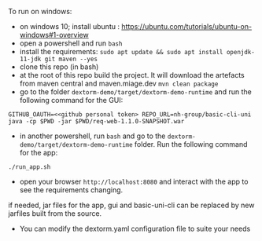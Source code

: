 To run on windows:

* on windows 10; install ubuntu : https://ubuntu.com/tutorials/ubuntu-on-windows#1-overview
* open a powershell and run `bash`
* install the requirements: `sudo apt update && sudo apt install openjdk-11-jdk git maven --yes`
* clone this repo (in bash)
* at the root of this repo build the project. It will download the artefacts from maven central and maven.miage.dev `mvn clean package`
* go to the folder `dextorm-demo/target/dextorm-demo-runtime` and run the following command for the GUI:
```
GITHUB_OAUTH=<<github personal token> REPO_URL=nh-group/basic-cli-uni java -cp $PWD -jar $PWD/req-web-1.1.0-SNAPSHOT.war
```
* in another powershell, run `bash` and go to the `dextorm-demo/target/dextorm-demo-runtime` folder. Run the following command for the app:
```
./run_app.sh
```

* open your browser `http://localhost:8080` and interact with the app to see the requirements changing.

if needed, jar files for the app, gui and basic-uni-cli can be replaced by new jarfiles built from the source.

* You can modify the dextorm.yaml configuration file to suite your needs
